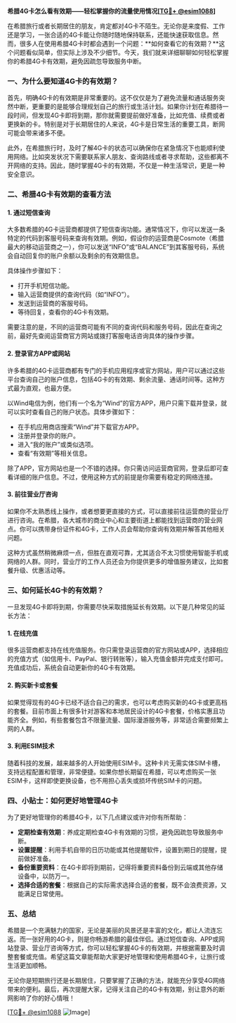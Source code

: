 **希腊4G卡怎么看有效期——轻松掌握你的流量使用情况[[TG💪+ @esim1088](https://t.me/s/esim1088)]**

在希腊旅行或者长期居住的朋友，肯定都对4G卡不陌生。无论你是来度假、工作还是学习，一张合适的4G卡能让你随时随地保持联系，还能快速获取信息。然而，很多人在使用希腊4G卡时都会遇到一个问题：**如何查看它的有效期？**这个问题看似简单，但实际上涉及不少细节。今天，我们就来详细聊聊如何轻松掌握你的希腊4G卡有效期，避免因疏忽导致服务中断。

### 一、为什么要知道4G卡的有效期？

首先，明确4G卡的有效期是非常重要的。这不仅仅是为了避免流量和通话服务突然中断，更重要的是能够合理规划自己的旅行或生活计划。如果你计划在希腊待一段时间，但发现4G卡即将到期，那你就需要提前做好准备，比如充值、续费或者更换新的卡。特别是对于长期居住的人来说，4G卡是日常生活的重要工具，断网可能会带来诸多不便。

此外，在希腊旅行时，及时了解4G卡的状态可以确保你在紧急情况下也能顺利使用网络。比如突发状况下需要联系家人朋友、查询路线或者寻求帮助，这些都离不开网络的支持。因此，随时掌握4G卡的有效期，不仅是一种生活常识，更是一种安全意识。

### 二、希腊4G卡有效期的查看方法

#### 1. 通过短信查询

大多数希腊的4G卡运营商都提供了短信查询功能。通常情况下，你可以发送一条特定的代码到客服号码来查询有效期。例如，假设你的运营商是Cosmote（希腊最大的移动运营商之一），你可以发送“INFO”或“BALANCE”到其客服号码，系统会自动回复你的账户余额以及剩余的有效期信息。

具体操作步骤如下：
- 打开手机短信功能。
- 输入运营商提供的查询代码（如“INFO”）。
- 发送到运营商的客服号码。
- 等待回复，查看你的4G卡有效期。

需要注意的是，不同的运营商可能有不同的查询代码和服务号码，因此在查询之前，最好先查阅运营商官方网站或拨打客服电话咨询具体的操作步骤。

#### 2. 登录官方APP或网站

许多希腊的4G卡运营商都有专门的手机应用程序或官方网站，用户可以通过这些平台查询自己的账户信息，包括4G卡的有效期、剩余流量、通话时间等。这种方式最为直观，也最方便。

以Wind电信为例，他们有一个名为“Wind”的官方APP，用户只需下载并登录，就可以实时查看自己的账户状态。具体步骤如下：
- 在手机应用商店搜索“Wind”并下载官方APP。
- 注册并登录你的账户。
- 进入“我的账户”或类似选项。
- 查看“有效期”等相关信息。

除了APP，官方网站也是一个不错的选择。你只需访问运营商官网，登录后即可查看详细的账户信息。不过，使用这种方式的前提是你需要有稳定的网络连接。

#### 3. 前往营业厅咨询

如果你不太熟悉线上操作，或者想要更直接的方式，可以直接前往运营商的营业厅进行咨询。在希腊，各大城市的商业中心和主要街道上都能找到运营商的营业网点。你可以携带身份证件和4G卡，工作人员会帮助你查询有效期并解答其他相关问题。

这种方式虽然稍微麻烦一点，但胜在直观可靠，尤其适合不太习惯使用智能手机或网络的人群。同时，营业厅的工作人员还会为你提供更多的增值服务建议，比如套餐升级、优惠活动等。

### 三、如何延长4G卡的有效期？

一旦发现4G卡即将到期，你需要尽快采取措施延长有效期。以下是几种常见的延长方法：

#### 1. 在线充值

很多运营商都支持在线充值服务。你只需登录运营商的官方网站或APP，选择相应的充值方式（如信用卡、PayPal、银行转账等），输入充值金额并完成支付即可。充值成功后，系统会自动更新你的4G卡有效期。

#### 2. 购买新卡或套餐

如果觉得现有的4G卡已经不适合自己的需求，也可以考虑购买新的4G卡或更高档的套餐。目前市面上有很多针对游客和本地居民设计的4G卡套餐，价格实惠且功能齐全。例如，有些套餐包含不限量流量、国际漫游服务等，非常适合需要频繁上网的人群。

#### 3. 利用ESIM技术

随着科技的发展，越来越多的人开始使用ESIM卡。这种卡片无需实体SIM卡槽，支持远程配置和管理，非常便捷。如果你想长期留在希腊，可以考虑购买一张ESIM卡，这样即使更换设备，也不用担心丢失或损坏传统SIM卡的问题。

### 四、小贴士：如何更好地管理4G卡

为了更好地管理你的希腊4G卡，以下几点建议或许对你有所帮助：

- **定期检查有效期**：养成定期检查4G卡有效期的习惯，避免因疏忽导致服务中断。
- **设置提醒**：利用手机自带的日历功能或其他提醒软件，设置到期日的提醒，提前做好准备。
- **备份重要资料**：在4G卡即将到期前，记得将重要资料备份到云端或其他存储设备中，以防万一。
- **选择合适的套餐**：根据自己的实际需求选择合适的套餐，既不会浪费资源，又能满足日常使用。

### 五、总结

希腊是一个充满魅力的国家，无论是美丽的风景还是丰富的文化，都让人流连忘返。而一张好用的4G卡，则是你畅游希腊的最佳伴侣。通过短信查询、APP或网站登录、营业厅咨询等方式，你可以轻松掌握4G卡的有效期，并根据需要及时调整套餐或充值。希望这篇文章能帮助大家更好地管理和使用希腊4G卡，让旅行或生活更加顺畅。

无论你是短期旅行还是长期居住，只要掌握了正确的方法，就能充分享受4G网络带来的便利。最后，再次提醒大家，记得关注自己的4G卡有效期，别让意外的断网影响了你的好心情哦！

[[TG💪+ @esim1088](https://t.me/s/esim1088) ![Image](https://i.postimg.cc/4NQfJmqS/Snipaste-2025-05-13-00-14-12.png)]